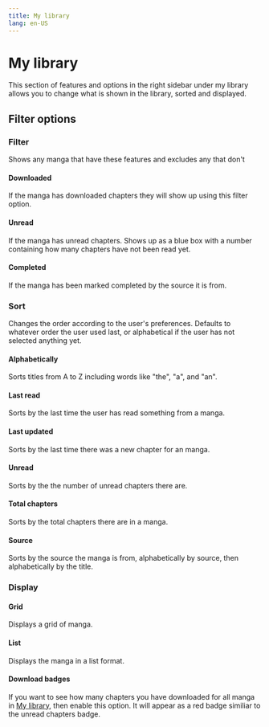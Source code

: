 ```yaml
---
title: My library
lang: en-US
---
```


# My library
This section of features and options in the right sidebar under my library allows you to change what is shown in the library, sorted and displayed.
## Filter options
### Filter
Shows any manga that have these features and excludes any that don't
#### Downloaded
If the manga has downloaded chapters they will show up using this filter option.
#### Unread
If the manga has unread chapters. Shows up as a blue box with a number containing how many chapters have not been read yet.
#### Completed
If the manga has been marked completed by the source it is from.
### Sort
Changes the order according to the user's preferences. Defaults to whatever order the user used last, or alphabetical if the user has not selected anything yet.
#### Alphabetically
Sorts titles from A to Z including words like "the", "a", and "an".
#### Last read
Sorts by the last time the user has read something from a manga.
#### Last updated
Sorts by the last time there was a new chapter for an manga.
#### Unread
Sorts by the the number of unread chapters there are.
#### Total chapters
Sorts by the total chapters there are in a manga.
#### Source
Sorts by the source the manga is from, alphabetically by source, then alphabetically by the title.
### Display
#### Grid
Displays a grid of manga.

#### List
Displays the manga in a list format.
#### Download badges
If you want to see how many chapters you have downloaded for all manga in [My library](/help/guides/my-library), then enable this option. It will appear as a red badge similiar to the unread chapters badge.
